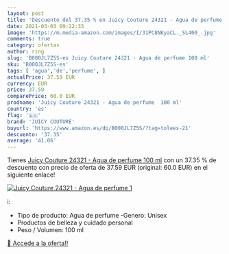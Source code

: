 ```yaml
---
layout: post
title: 'Descuento del 37.35 % en Juicy Couture 24321 - Agua de perfume  1'
date: 2021-03-03 09:22:33
image: 'https://m.media-amazon.com/images/I/31PC8NKyaCL._SL400_.jpg'
comments: true
category: ofertas
author: ring
slug: 'B000JL7Z5S-es Juicy Couture 24321 - Agua de perfume 100 ml'
sku: 'B000JL7Z5S-es'
tags: [ 'agua','de','perfume', ]
actualPrice: 37.59 EUR
currency: EUR
price: 37.59
comparePrice: 60.0 EUR
prodname: 'Juicy Couture 24321 - Agua de perfume  100 ml'
country: 'es'
flag: '🇪🇸'
brand: 'JUICY COUTURE'
buyurl: 'https://www.amazon.es/dp/B000JL7Z5S/?tag=tolees-21'
descuento: '37.35'
average: '41.06'
---
```


Tienes [Juicy Couture 24321 - Agua de perfume  100 ml](https://www.amazon.es/dp/B000JL7Z5S/?tag=tolees-21) con un 37.35 % de descuento con precio de oferta de 37.59 EUR (original: 60.0 EUR) en el siguiente enlace!

[![Juicy Couture 24321 - Agua de perfume  1](https://m.media-amazon.com/images/I/31PC8NKyaCL._SL400_.jpg)](https://www.amazon.es/dp/B000JL7Z5S/?tag=tolees-21)

ℹ️:

- Tipo de producto: Agua de perfume -Genero: Unisex
- Productos de belleza y cuidado personal
- Peso / Volumen: 100 ml

[🛒 Accede a la oferta!!](https://www.amazon.es/dp/B000JL7Z5S/?tag=tolees-21)
